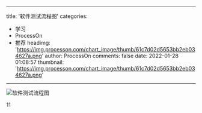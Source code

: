 
---
title: '软件测试流程图'
categories: 
 - 学习
 - ProcessOn
 - 推荐
headimg: 'https://img.processon.com/chart_image/thumb/61c7d02d5653bb2eb034627a.png'
author: ProcessOn
comments: false
date: 2022-01-28 01:08:57
thumbnail: 'https://img.processon.com/chart_image/thumb/61c7d02d5653bb2eb034627a.png'
---

<div>   
<img class="thumb" alt="软件测试流程图" src="https://img.processon.com/chart_image/thumb/61c7d02d5653bb2eb034627a.png" referrerpolicy="no-referrer">
<p>11</p>  
</div>
            